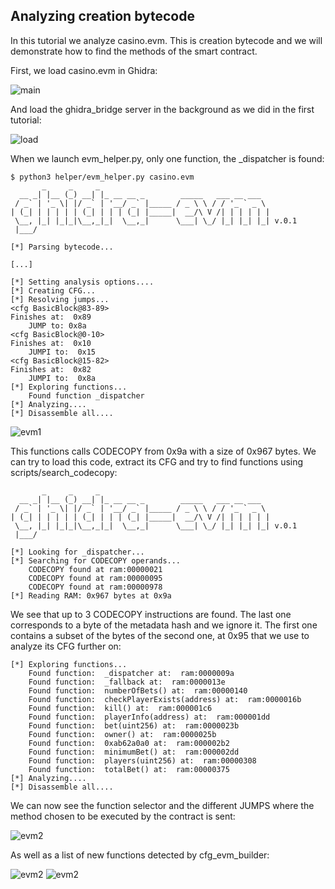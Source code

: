 
## Analyzing creation bytecode

In this tutorial we analyze casino.evm. This is creation bytecode and we
will demonstrate how to find the methods of the smart contract. 

First, we load casino.evm in Ghidra:

![main](../media/tut_2_1.png)

And load the ghidra_bridge server in the background as we did in the first
tutorial:

![load](../media/tut_2_2.jpg)

When we launch evm_helper.py, only one function, the _dispatcher is found:

```
$ python3 helper/evm_helper.py casino.evm 
       _     _     _                                      
  __ _| |__ (_) __| |_ __ __ _        _____   ___ __ ___  
 / _` | '_ \| |/ _` | '__/ _` |_____ / _ \ \ / / '_ ` _ \ 
| (_| | | | | | (_| | | | (_| |_____|  __/\ V /| | | | | |
 \__, |_| |_|_|\__,_|_|  \__,_|      \___| \_/ |_| |_| |_| v.0.1
 |___/                                                    

[*] Parsing bytecode...

[...]

[*] Setting analysis options....
[*] Creating CFG...
[*] Resolving jumps...
<cfg BasicBlock@83-89>
Finishes at:  0x89
	JUMP to: 0x8a
<cfg BasicBlock@0-10>
Finishes at:  0x10
	JUMPI to:  0x15
<cfg BasicBlock@15-82>
Finishes at:  0x82
	JUMPI to:  0x8a
[*] Exploring functions...
	Found function _dispatcher
[*] Analyzing....
[*] Disassemble all....
```

![evm1](../media/tut_2_3.png)

This functions calls CODECOPY from 0x9a with a size of 0x967 bytes.
We can try to load this code, extract its CFG and try to find functions
using scripts/search_codecopy:

```
       _     _     _                                      
  __ _| |__ (_) __| |_ __ __ _        _____   ___ __ ___  
 / _` | '_ \| |/ _` | '__/ _` |_____ / _ \ \ / / '_ ` _ \ 
| (_| | | | | | (_| | | | (_| |_____|  __/\ V /| | | | | |
 \__, |_| |_|_|\__,_|_|  \__,_|      \___| \_/ |_| |_| |_| v.0.1
 |___/                                                    

[*] Looking for _dispatcher...
[*] Searching for CODECOPY operands...
	CODECOPY found at ram:00000021
	CODECOPY found at ram:00000095
	CODECOPY found at ram:00000978
[*] Reading RAM: 0x967 bytes at 0x9a
```


We see that up to 3 CODECOPY instructions are found. The last one
corresponds to a byte of the metadata hash and we ignore it. The first one
contains a subset of the bytes of the second one, at 0x95 that we use to
analyze its CFG further on:

```
[*] Exploring functions...
	Found function:  _dispatcher at:  ram:0000009a
	Found function:  _fallback at:  ram:0000013e
	Found function:  numberOfBets() at:  ram:00000140
	Found function:  checkPlayerExists(address) at:  ram:0000016b
	Found function:  kill() at:  ram:000001c6
	Found function:  playerInfo(address) at:  ram:000001dd
	Found function:  bet(uint256) at:  ram:0000023b
	Found function:  owner() at:  ram:0000025b
	Found function:  0xab62a0a0 at:  ram:000002b2
	Found function:  minimumBet() at:  ram:000002dd
	Found function:  players(uint256) at:  ram:00000308
	Found function:  totalBet() at:  ram:00000375
[*] Analyzing....
[*] Disassemble all....
```

We can now see the function selector and the different JUMPS where the method
chosen to be executed by the contract is sent:

![evm2](../media/tut_2_4.png)

As well as a list of new functions detected by cfg_evm_builder:

![evm2](../media/tut_2_5.png)
![evm2](../media/tut_2_6.png)


